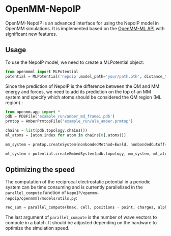 # OpenMM-NepoIP

OpenMM-NepoIP is an advanced interface for using the NepoIP model in OpenMM simulations. It is implemented based on the [OpenMM-ML API](https://github.com/openmm/openmm-ml) with significant new features.

## Usage

To use the NepoIP model, we need to create a MLPotential object:

```python
from openmmml import MLPotential
potential = MLPotential('nepoip',model_path='your/path.pth', distance_to_nm=A_to_nm, energy_to_kJ_per_mol=kcal_to_kJ_per_mol)
```

Since the prediction of NepoIP is the difference between the QM and MM energy and forces, we need to add its prediction on the top of an MM system and specify which atoms should be considered the QM region (ML region).:

```python
from openmm.app import *
pdb = PDBFile('example_run/amber_md_frame1.pdb')
prmtop = AmberPrmtopFile('example_run/ala_amber.prmtop')

chains = list(pdb.topology.chains())
ml_atoms = [atom.index for atom in chains[0].atoms()]

mm_system = prmtop.createSystem(nonbondedMethod=Ewald, nonbondedCutoff=0.9*nanometers)

ml_system = potential.createEmbedSystem(pdb.topology, mm_system, ml_atoms)
```

## Optimizing the speed

The computation of the reciprocal electrostatic potential in a periodic system can be time consuming and is currently parallelized in the `parallel_compute` function of `NepoIP/openmm-nepoip/openmmml/models/utils.py`:

```python
rec_sum = parallel_compute(kmax, cell, positions - point, charges, alpha, volume, 256)
```

The last argument of  `parallel_compute` is the number of wave vectors to compute in a batch. It should be adjusted depending on the hardware to optimize the simulation speed.
